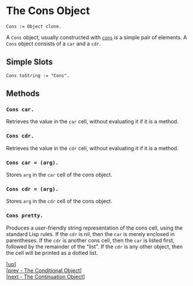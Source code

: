 
# The Cons Object

    Cons := Object clone.

A `Cons` object, usually constructed
with [`cons`](global.md#global-cons-a-b) is a simple pair of
elements. A `Cons` object consists of a `car` and a `cdr`.

## Simple Slots

    Cons toString := "Cons".

## Methods

### `Cons car.`

Retrieves the value in the `car` cell, without evaluating it if it is
a method.

### `Cons cdr.`

Retrieves the value in the `cdr` cell, without evaluating it if it is
a method.

### `Cons car = (arg).`

Stores `arg` in the `car` cell of the cons object.

### `Cons cdr = (arg).`

Stores `arg` in the `cdr` cell of the cons object.

### `Cons pretty.`

Produces a user-friendly string representation of the cons cell, using
the standard Lisp rules. If the `cdr` is nil, then the `car` is merely
enclosed in parentheses. If the `cdr` is another cons cell, then the
`car` is listed first, followed by the remainder of the "list". If the
`cdr` is any other object, then the cell will be printed as a dotted
list.

[[up](.)]
<br/>[[prev - The Conditional Object](conditional.md)]
<br/>[[next - The Continuation Object](cont.md)]
